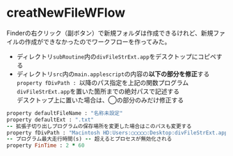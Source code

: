 creatNewFileWFlow
=======
Finderの右クリック（副ボタン）で新規フォルダは作成できるけれど、新規ファイルの作成ができなかったのでワークフローを作ってみた。  
* ディレクトリ`subRoutine`内の`divFileStrExt.app`をデスクトップにコピペする
* ディレクトリ`src`内の`main.applescript`の内容の**以下の部分を修正**する  
`property fDivPath : `以降のパス指定を上記の関数プログラム`divFileStrExt.app`を置いた箇所までの絶対パスで記述する  
デスクトップ上に置いた場合は、◯の部分のみだけ修正する  
```ruby
property defaultFileName : "名称未設定"
property defaultExt : ".txt"
-- 拡張子切り出しプログラムの保存場所を変更した場合はこのパスも変更する
property fDivPath : "Macintosh HD:Users:◯◯◯◯◯:Desktop:divFileStrExt.app"
-- プログラム最大走行時間(s) -- 超えるとプロセスが無効化される
property FinTime : 2 * 60
```